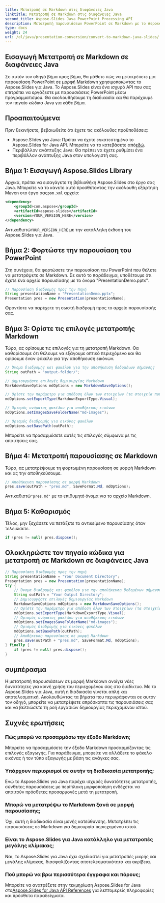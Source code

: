 ```yaml
---
title: Μετατροπή σε Markdown στις διαφάνειες Java
linktitle: Μετατροπή σε Markdown στις διαφάνειες Java
second_title: Aspose.Slides Java PowerPoint Processing API
description: Μετατροπή παρουσιάσεων PowerPoint σε Markdown με το Aspose.Slides για Java. Ακολουθήστε αυτόν τον οδηγό βήμα προς βήμα για να μεταμορφώσετε εύκολα τις διαφάνειές σας.
type: docs
weight: 24
url: /el/java/presentation-conversion/convert-to-markdown-java-slides/
---
```


## Εισαγωγή Μετατροπή σε Markdown σε διαφάνειες Java

Σε αυτόν τον οδηγό βήμα προς βήμα, θα μάθετε πώς να μετατρέπετε μια παρουσίαση PowerPoint σε μορφή Markdown χρησιμοποιώντας το Aspose.Slides για Java. Το Aspose.Slides είναι ένα ισχυρό API που σας επιτρέπει να εργάζεστε με παρουσιάσεις PowerPoint μέσω προγραμματισμού. Θα ακολουθήσουμε τη διαδικασία και θα παρέχουμε τον πηγαίο κώδικα Java για κάθε βήμα.

## Προαπαιτούμενα

Πριν ξεκινήσετε, βεβαιωθείτε ότι έχετε τις ακόλουθες προϋποθέσεις:

-  Aspose.Slides για Java: Πρέπει να έχετε εγκατεστημένο το Aspose.Slides for Java API. Μπορείτε να το κατεβάσετε από[εδώ](https://products.aspose.com/slides/java/).
- Περιβάλλον ανάπτυξης Java: Θα πρέπει να έχετε ρυθμίσει ένα περιβάλλον ανάπτυξης Java στον υπολογιστή σας.

## Βήμα 1: Εισαγωγή Aspose.Slides Library

 Αρχικά, πρέπει να εισαγάγετε τη βιβλιοθήκη Aspose.Slides στο έργο σας Java. Μπορείτε να το κάνετε αυτό προσθέτοντας την ακόλουθη εξάρτηση Maven στο έργο σας`pom.xml` αρχείο:

```xml
<dependency>
    <groupId>com.aspose</groupId>
    <artifactId>aspose-slides</artifactId>
    <version>YOUR_VERSION_HERE</version>
</dependency>
```

 Αντικαθιστώ`YOUR_VERSION_HERE` με την κατάλληλη έκδοση του Aspose.Slides για Java.

## Βήμα 2: Φορτώστε την παρουσίαση του PowerPoint

Στη συνέχεια, θα φορτώσετε την παρουσίαση του PowerPoint που θέλετε να μετατρέψετε σε Markdown. Σε αυτό το παράδειγμα, υποθέτουμε ότι έχετε ένα αρχείο παρουσίασης με το όνομα "PresentationDemo.pptx".

```java
// Παρουσίαση διαδρομής προς την πηγή
String presentationName = "PresentationDemo.pptx";
Presentation pres = new Presentation(presentationName);
```

Φροντίστε να παρέχετε τη σωστή διαδρομή προς το αρχείο παρουσίασής σας.

## Βήμα 3: Ορίστε τις επιλογές μετατροπής Markdown

Τώρα, ας ορίσουμε τις επιλογές για τη μετατροπή Markdown. Θα καθορίσουμε ότι θέλουμε να εξάγουμε οπτικό περιεχόμενο και θα ορίσουμε έναν φάκελο για την αποθήκευση εικόνων.

```java
// Όνομα διαδρομής και φακέλου για την αποθήκευση δεδομένων σήμανσης
String outPath = "output-folder/";

// Δημιουργήστε επιλογές δημιουργίας Markdown
MarkdownSaveOptions mdOptions = new MarkdownSaveOptions();

// Ορίστε την παράμετρο για απόδοση όλων των στοιχείων (τα στοιχεία που ομαδοποιούνται θα αποδοθούν μαζί).
mdOptions.setExportType(MarkdownExportType.Visual);

// Ορισμός ονόματος φακέλου για αποθήκευση εικόνων
mdOptions.setImagesSaveFolderName("md-images");

// Ορισμός διαδρομής για εικόνες φακέλων
mdOptions.setBasePath(outPath);
```

Μπορείτε να προσαρμόσετε αυτές τις επιλογές σύμφωνα με τις απαιτήσεις σας.

## Βήμα 4: Μετατροπή παρουσίασης σε Markdown

Τώρα, ας μετατρέψουμε τη φορτωμένη παρουσίαση σε μορφή Markdown και ας την αποθηκεύσουμε.

```java
// Αποθήκευση παρουσίασης σε μορφή Markdown
pres.save(outPath + "pres.md", SaveFormat.Md, mdOptions);
```

 Αντικαθιστώ`"pres.md"` με το επιθυμητό όνομα για το αρχείο Markdown.

## Βήμα 5: Καθαρισμός

Τέλος, μην ξεχάσετε να πετάξετε το αντικείμενο παρουσίασης όταν τελειώσετε.

```java
if (pres != null) pres.dispose();
```

## Ολοκληρώστε τον πηγαίο κώδικα για μετατροπή σε Markdown σε διαφάνειες Java

```java
// Παρουσίαση διαδρομής προς την πηγή
String presentationName = "Your Document Directory";
Presentation pres = new Presentation(presentationName);
try {
	// Όνομα διαδρομής και φακέλου για την αποθήκευση δεδομένων σήμανσης
	String outPath = "Your Output Directory";
	// Δημιουργήστε επιλογές δημιουργίας Markdown
	MarkdownSaveOptions mdOptions = new MarkdownSaveOptions();
	// Ορίστε την παράμετρο για απόδοση όλων των στοιχείων (τα στοιχεία που ομαδοποιούνται θα αποδοθούν μαζί).
	mdOptions.setExportType(MarkdownExportType.Visual);
	// Ορισμός ονόματος φακέλου για αποθήκευση εικόνων
	mdOptions.setImagesSaveFolderName("md-images");
	// Ορισμός διαδρομής για εικόνες φακέλων
	mdOptions.setBasePath(outPath);
	// Αποθήκευση παρουσίασης σε μορφή Markdown
	pres.save(outPath + "pres.md", SaveFormat.Md, mdOptions);
} finally {
	if (pres != null) pres.dispose();
}
```

## συμπέρασμα

Η μετατροπή παρουσιάσεων σε μορφή Markdown ανοίγει νέες δυνατότητες για κοινή χρήση του περιεχομένου σας στο διαδίκτυο. Με το Aspose.Slides για Java, αυτή η διαδικασία γίνεται απλή και αποτελεσματική. Ακολουθώντας τα βήματα που περιγράφονται σε αυτόν τον οδηγό, μπορείτε να μετατρέψετε απρόσκοπτα τις παρουσιάσεις σας και να βελτιώσετε τη ροή εργασιών δημιουργίας περιεχομένου ιστού.

## Συχνές ερωτήσεις

### Πώς μπορώ να προσαρμόσω την έξοδο Markdown;

Μπορείτε να προσαρμόσετε την έξοδο Markdown προσαρμόζοντας τις επιλογές εξαγωγής. Για παράδειγμα, μπορείτε να αλλάξετε το φάκελο εικόνας ή τον τύπο εξαγωγής με βάση τις ανάγκες σας.

### Υπάρχουν περιορισμοί σε αυτήν τη διαδικασία μετατροπής;

Ενώ το Aspose.Slides για Java παρέχει ισχυρές δυνατότητες μετατροπής, σύνθετες παρουσιάσεις με περίπλοκη μορφοποίηση ενδέχεται να απαιτούν πρόσθετες προσαρμογές μετά τη μετατροπή.

### Μπορώ να μετατρέψω το Markdown ξανά σε μορφή παρουσίασης;

Όχι, αυτή η διαδικασία είναι μονής κατεύθυνσης. Μετατρέπει τις παρουσιάσεις σε Markdown για δημιουργία περιεχομένου ιστού.

### Είναι το Aspose.Slides για Java κατάλληλο για μετατροπές μεγάλης κλίμακας;

Ναι, το Aspose.Slides για Java έχει σχεδιαστεί για μετατροπές μικρής και μεγάλης κλίμακας, διασφαλίζοντας αποτελεσματικότητα και ακρίβεια.

### Πού μπορώ να βρω περισσότερα έγγραφα και πόρους;

 Μπορείτε να ανατρέξετε στην τεκμηρίωση Aspose.Slides for Java στο[Aspose.Slides for Java API References](https://reference.aspose.com/slides/java/) για λεπτομερείς πληροφορίες και πρόσθετα παραδείγματα.